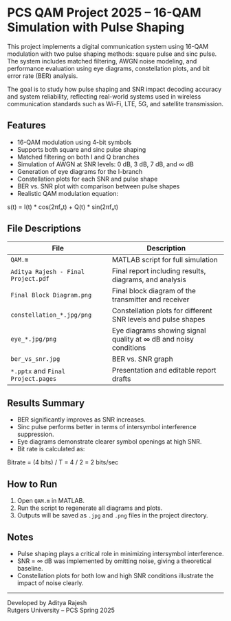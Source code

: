 # PCS QAM Project 2025 – 16-QAM Simulation with Pulse Shaping

This project implements a digital communication system using 16-QAM modulation with two pulse shaping methods: square pulse and sinc pulse. The system includes matched filtering, AWGN noise modeling, and performance evaluation using eye diagrams, constellation plots, and bit error rate (BER) analysis.

The goal is to study how pulse shaping and SNR impact decoding accuracy and system reliability, reflecting real-world systems used in wireless communication standards such as Wi-Fi, LTE, 5G, and satellite transmission.

## Features

- 16-QAM modulation using 4-bit symbols
- Supports both square and sinc pulse shaping
- Matched filtering on both I and Q branches
- Simulation of AWGN at SNR levels: 0 dB, 3 dB, 7 dB, and ∞ dB
- Generation of eye diagrams for the I-branch
- Constellation plots for each SNR and pulse shape
- BER vs. SNR plot with comparison between pulse shapes
- Realistic QAM modulation equation:

s(t) = I(t) * cos(2πfₐt) + Q(t) * sin(2πfₐt)


## File Descriptions

| File | Description |
|------|-------------|
| `QAM.m` | MATLAB script for full simulation |
| `Aditya Rajesh - Final Project.pdf` | Final report including results, diagrams, and analysis |
| `Final Block Diagram.png` | Final block diagram of the transmitter and receiver |
| `constellation_*.jpg/png` | Constellation plots for different SNR levels and pulse shapes |
| `eye_*.jpg/png` | Eye diagrams showing signal quality at ∞ dB and noisy conditions |
| `ber_vs_snr.jpg` | BER vs. SNR graph |
| `*.pptx` and `Final Project.pages` | Presentation and editable report drafts |

## Results Summary

- BER significantly improves as SNR increases.
- Sinc pulse performs better in terms of intersymbol interference suppression.
- Eye diagrams demonstrate clearer symbol openings at high SNR.
- Bit rate is calculated as:

Bitrate = (4 bits) / T
        = 4 / 2
        = 2 bits/sec

## How to Run

1. Open `QAM.m` in MATLAB.
2. Run the script to regenerate all diagrams and plots.
3. Outputs will be saved as `.jpg` and `.png` files in the project directory.

## Notes

- Pulse shaping plays a critical role in minimizing intersymbol interference.
- SNR = ∞ dB was implemented by omitting noise, giving a theoretical baseline.
- Constellation plots for both low and high SNR conditions illustrate the impact of noise clearly.

---

Developed by Aditya Rajesh  
Rutgers University – PCS Spring 2025
